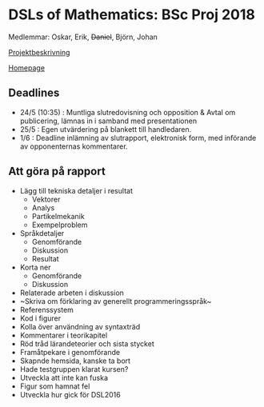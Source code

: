 # DSLs of Mathematics: BSc Proj 2018

Medlemmar: Oskar, Erik, ~~Daniel~~, Björn, Johan

[Projektbeskrivning](DSLsofMath_andra_kurser.md)

[Homepage](https://dslsofmath.github.io/BScProj2018/index.html)


## Deadlines
* 24/5 (10:35) : Muntliga slutredovisning och opposition & Avtal om publicering, lämnas in i samband med presentationen
* 25/5 : Egen utvärdering på blankett till handledaren.
* 1/6 : Deadline inlämning av slutrapport, elektronisk form, med införande av opponenternas kommentarer.

## Att göra på rapport

- Lägg till tekniska detaljer i resultat
  - Vektorer
  - Analys
  - Partikelmekanik
  - Exempelproblem
- Språkdetaljer
  - Genomförande
  - Diskussion
  - Resultat
- Korta ner
  - Genomförande
  - Diskussion
- Relaterade arbeten i diskussion
- ~Skriva om förklaring av generellt programmeringsspråk~
- Referenssystem
- Kod i figurer
- Kolla över användning av syntaxträd
- Kommentarer i teorikapitel
- Röd tråd lärandeteorier och sista stycket
- Framåtpekare i genomförande
- Skapnde hemsida, kanske ta bort
- Hade testgruppen klarat kursen?
- Utveckla att inte kan fuska
- Figur som hamnat fel
- Utveckla hur gick för DSL2016
